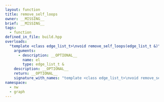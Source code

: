 ```yaml
---
layout: function
title: remove_self_loops
owner: __MISSING__
brief: __MISSING__
tags:
  - function
defined_in_file: build.hpp
overloads:
  "template <class edge_list_t>\nvoid remove_self_loops(edge_list_t &)":
    arguments:
      - description: __OPTIONAL__
        name: el
        type: edge_list_t &
    description: __OPTIONAL__
    return: __OPTIONAL__
    signature_with_names: "template <class edge_list_t>\nvoid remove_self_loops(edge_list_t & el)"
namespace:
  - nw
  - graph
---
```

